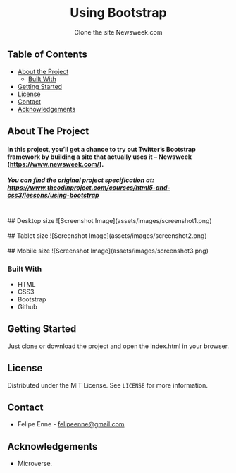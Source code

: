 <!--
*** Thanks for checking out this README Template. 
-->


<!-- PROJECT TITLE -->

<br />
<h1 align="center">Using Bootstrap</h1>
<p align="center">
    Clone the site Newsweek.com
    <br />
</p>


<!-- TABLE OF CONTENTS -->


## Table of Contents

* [About the Project](#about-the-project)
  * [Built With](#built-with)
* [Getting Started](#getting-started)
* [License](#license)
* [Contact](#contact)
* [Acknowledgements](#acknowledgements)


<!-- ABOUT THE PROJECT -->
## About The Project


#### In this project, you’ll get a chance to try out Twitter’s Bootstrap framework by building a site that actually uses it – Newsweek (https://www.newsweek.com/).

##### You can find the original project specification at: https://www.theodinproject.com/courses/html5-and-css3/lessons/using-bootstrap

<br>
## Desktop size
![Screenshot Image](assets/images/screenshot1.png)
<br><br>
## Tablet size
![Screenshot Image](assets/images/screenshot2.png)
<br><br>
## Mobile size
![Screenshot Image](assets/images/screenshot3.png)
<br>

### Built With 


* HTML 
* CSS3
* Bootstrap 
* Github




<!-- GETTING STARTED -->
## Getting Started


Just clone or download the project and open the index.html in your browser. 

<!-- LICENSE -->
## License

Distributed under the MIT License. See `LICENSE` for more information.

<!-- CONTACT -->
## Contact
* Felipe Enne - felipeenne@gmail.com 


<!-- ACKNOWLEDGEMENTS -->
## Acknowledgements

* Microverse.


